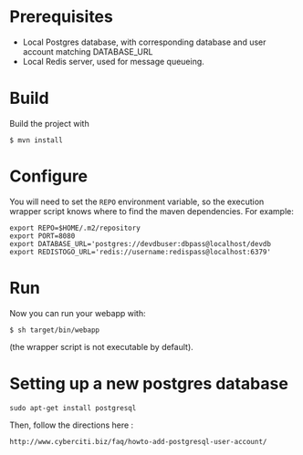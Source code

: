 # Prerequisites

- Local Postgres database, with corresponding database and user account matching DATABASE_URL
- Local Redis server, used for message queueing.

# Build

Build the project with

    $ mvn install

# Configure

You will need to set the `REPO` environment variable, so the execution wrapper script knows where to find the maven dependencies. For example:

    export REPO=$HOME/.m2/repository
    export PORT=8080
    export DATABASE_URL='postgres://devdbuser:dbpass@localhost/devdb
    export REDISTOGO_URL='redis://username:redispass@localhost:6379'

# Run

Now you can run your webapp with:

    $ sh target/bin/webapp

(the wrapper script is not executable by default).


# Setting up a new postgres database

    sudo apt-get install postgresql

Then, follow the directions here :

    http://www.cyberciti.biz/faq/howto-add-postgresql-user-account/

